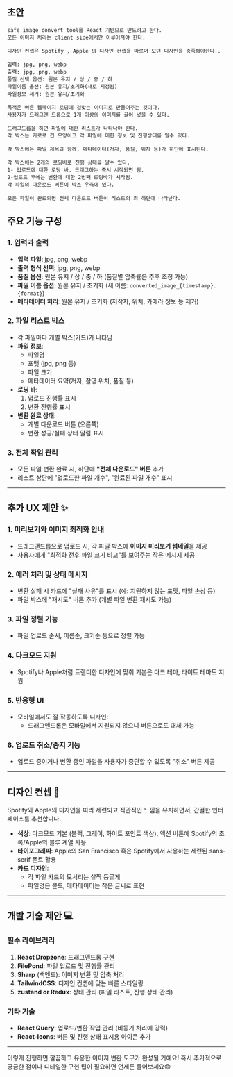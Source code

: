 ## 초안

```
safe image convert tool를 React 기반으로 만드려고 한다.
모든 이미지 처리는 client side에서만 이루어져야 한다.

디자인 컨셉은 Spotify , Apple 의 디자인 컨셉을 따르며 모던 디자인을 충족해야한다..

입력: jpg, png, webp
출력: jpg, png, webp
품질 선택 옵션: 원본 유지 / 상 / 중 / 하
파일이름 옵션: 원본 유지/초기화(새로 지정됨)
파일정보 제거: 원본 유지/초기화

목적은 빠른 웹페이지 로딩에 걸맞는 이미지로 만들어주는 것이다.
사용자가 드래그앤 드롭으로 1개 이상의 이미지를 끌어 넣을 수 있다.

드래그드롭을 하면 파일에 대한 리스트가 나타나야 한다.
각 박스는 가로로 긴 모양이고 각 파일에 대한 정보 및 진행상태를 알수 있다.

각 박스에는 파일 제목과 함께, 메타데이터(저자, 품질, 위치 등)가 하단에 표시된다.

각 박스에는 2개의 로딩바로 진행 상태를 알수 있다.
1- 업로드에 대한 로딩 바. 드래그하는 즉시 시작되면 됨.
2-업로드 후에는 변환에 대한 2번째 로딩바가 시작됨.
각 파일의 다운로드 버튼이 박스 우측에 있다.

모든 파일이 완료되면 전체 다운로드 버튼이 리스트의 최 하단에 나타난다.
```

## 주요 기능 구성

### **1. 입력과 출력**

- **입력 파일**: jpg, png, webp
- **출력 형식 선택**: jpg, png, webp
- **품질 옵션**: 원본 유지 / 상 / 중 / 하 (품질별 압축률은 추후 조정 가능)
- **파일 이름 옵션**: 원본 유지 / 초기화 (새 이름: `converted_image_{timestamp}.{format}`)
- **메타데이터 처리**: 원본 유지 / 초기화 (저작자, 위치, 카메라 정보 등 제거)

### **2. 파일 리스트 박스**

- 각 파일마다 개별 박스(카드)가 나타남
- **파일 정보**:
  - 파일명
  - 포맷 (jpg, png 등)
  - 파일 크기
  - 메타데이터 요약(저자, 촬영 위치, 품질 등)
- **로딩 바**:
  1. 업로드 진행률 표시
  2. 변환 진행률 표시
- **변환 완료 상태**:
  - 개별 다운로드 버튼 (오른쪽)
  - 변환 성공/실패 상태 알림 표시

### **3. 전체 작업 관리**

- 모든 파일 변환 완료 시, 하단에 **"전체 다운로드" 버튼** 추가
- 리스트 상단에 "업로드한 파일 개수", "완료된 파일 개수" 표시

---

## 추가 UX 제안 ✨

### 1. **미리보기와 이미지 최적화 안내**

- 드래그앤드롭으로 업로드 시, 각 파일 박스에 **이미지 미리보기 썸네일**을 제공
- 사용자에게 "최적화 전후 파일 크기 비교"를 보여주는 작은 메시지 제공

### 2. **에러 처리 및 상태 메시지**

- 변환 실패 시 카드에 "실패 사유"를 표시 (예: 지원하지 않는 포맷, 파일 손상 등)
- 파일 박스에 "재시도" 버튼 추가 (개별 파일 변환 재시도 가능)

### 3. **파일 정렬 기능**

- 파일 업로드 순서, 이름순, 크기순 등으로 정렬 가능

### 4. **다크모드 지원**

- Spotify나 Apple처럼 트렌디한 디자인에 맞춰 기본은 다크 테마, 라이트 테마도 지원

### 5. **반응형 UI**

- 모바일에서도 잘 작동하도록 디자인:
  - 드래그앤드롭은 모바일에서 지원되지 않으니 버튼으로도 대체 가능

### 6. **업로드 취소/중지 기능**

- 업로드 중이거나 변환 중인 파일을 사용자가 중단할 수 있도록 "취소" 버튼 제공

---

## 디자인 컨셉 🎨

Spotify와 Apple의 디자인을 따라 세련되고 직관적인 느낌을 유지하면서, 간결한 인터페이스를 추천합니다.

- **색상**: 다크모드 기본 (블랙, 그레이, 화이트 포인트 색상), 액션 버튼에 Spotify의 초록/Apple의 블루 계열 사용
- **타이포그래피**: Apple의 San Francisco 혹은 Spotify에서 사용하는 세련된 sans-serif 폰트 활용
- **카드 디자인**:
  - 각 파일 카드의 모서리는 살짝 둥글게
  - 파일명은 볼드, 메타데이터는 작은 글씨로 표현

---

## 개발 기술 제안 💻

### **필수 라이브러리**

1. **React Dropzone**: 드래그앤드롭 구현
2. **FilePond**: 파일 업로드 및 진행률 관리
3. **Sharp** (백엔드): 이미지 변환 및 압축 처리
4. **TailwindCSS**: 디자인 컨셉에 맞는 빠른 스타일링
5. **zustand or Redux**: 상태 관리 (파일 리스트, 진행 상태 관리)

### **기타 기술**

- **React Query**: 업로드/변환 작업 관리 (비동기 처리에 강력)
- **React-Icons**: 버튼 및 진행 상태 표시용 아이콘 추가

---

이렇게 진행하면 깔끔하고 유용한 이미지 변환 도구가 완성될 거예요! 혹시 추가적으로 궁금한 점이나 디테일한 구현 팁이 필요하면 언제든 물어보세요😊
